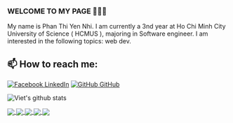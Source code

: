 ### WELCOME TO MY PAGE 👋👋👋
My name is Phan Thi Yen Nhi. I am currently a 3nd year at Ho Chi Minh City University of Science ( HCMUS ), majoring in Software engineer. I am interested in the following topics: web dev.<br>
## 📫 How to reach me: 

[![Facebook](https://i.stack.imgur.com/gVE0j.png) LinkedIn]([https://www.linkedin.com/in/vietnguyen-tum/](https://www.linkedin.com/in/y%E1%BA%BFn-nhi-phan-835694246/)) [![GitHub](https://i.stack.imgur.com/tskMh.png) GitHub](https://github.com/ptynhi99/) 



![Viet's github stats](https://github-readme-stats-git-masterrstaa-rickstaa.vercel.app/api?username=ptynhi99&show_icons=true&theme=tokyonight&hide=contribs,prs,issues)

<a href="https://github.com/ptynhi99/darklight/">
  <!-- Change the `github-readme-stats.anuraghazra1.vercel.app` to `github-readme-stats.vercel.app`  -->
  <img align="center" src="https://github-readme-stats.anuraghazra1.vercel.app/api/pin/?username=ptynhi99&repo=darklight&theme=radical" />
</a>

<a href="https://github.com/ptynhi99/darklight-server/">
  <!-- Change the `github-readme-stats.anuraghazra1.vercel.app` to `github-readme-stats.vercel.app`  -->
  <img align="center" src="https://github-readme-stats.anuraghazra1.vercel.app/api/pin/?username=ptynhi99&repo=darklight-server&theme=gruvbox" />
</a>    
<a href="https://github.com/ptynhi99/admin_dashboard/">
  <!-- Change the `github-readme-stats.anuraghazra1.vercel.app` to `github-readme-stats.vercel.app`  -->
  <img align="center" src="https://github-readme-stats.anuraghazra1.vercel.app/api/pin/?username=ptynhi99&repo=admin_dashboard&theme=dark" />
</a>

<a href="https://github.com/ptynhi99/gymfit/">
  <!-- Change the `github-readme-stats.anuraghazra1.vercel.app` to `github-readme-stats.vercel.app`  -->
  <img align="center" src="https://github-readme-stats.anuraghazra1.vercel.app/api/pin/?username=ptynhi99&repo=gymfit&theme=onedark" />
</a>    
<a href="https://github.com/ptynhi99/File-management-OS-HCMUS-/">
  <!-- Change the `github-readme-stats.anuraghazra1.vercel.app` to `github-readme-stats.vercel.app`  -->
  <img align="center" src="https://github-readme-stats.anuraghazra1.vercel.app/api/pin/?username=ptynhi99&repo=File-management-OS-HCMUS-&theme=cobalt" />
</a>

